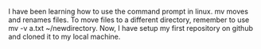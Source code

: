 I have been learning how to use the command prompt in linux. mv moves and renames files. To move files to a different directory, remember to use mv -v a.txt ~/newdirectory. Now, I have setup my first repository on github and cloned it to my local machine.

